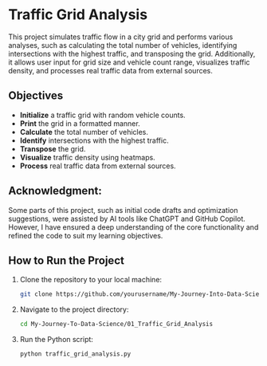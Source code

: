 # Traffic Grid Analysis

This project simulates traffic flow in a city grid and performs various analyses, such as calculating the total number of vehicles, identifying intersections with the highest traffic, and transposing the grid. Additionally, it allows user input for grid size and vehicle count range, visualizes traffic density, and processes real traffic data from external sources.

## Objectives

- **Initialize** a traffic grid with random vehicle counts.
- **Print** the grid in a formatted manner.
- **Calculate** the total number of vehicles.
- **Identify** intersections with the highest traffic.
- **Transpose** the grid.
- **Visualize** traffic density using heatmaps.
- **Process** real traffic data from external sources.

## Acknowledgment: 
Some parts of this project, such as initial code drafts and optimization suggestions, were assisted by AI tools like ChatGPT and GitHub Copilot. However, I have ensured a deep understanding of the core functionality and refined the code to suit my learning objectives.

## How to Run the Project

1. Clone the repository to your local machine:

    ```bash
    git clone https://github.com/yourusername/My-Journey-Into-Data-Science.git
    ```

2. Navigate to the project directory:

    ```bash
    cd My-Journey-To-Data-Science/01_Traffic_Grid_Analysis
    ```

3. Run the Python script:

    ```bash
    python traffic_grid_analysis.py
    ```